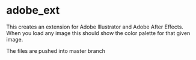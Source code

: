 # adobe_ext

This creates an extension for Adobe Illustrator and Adobe After Effects. When you load any image this should show the color palette for that given image. 

The files are pushed into master branch
